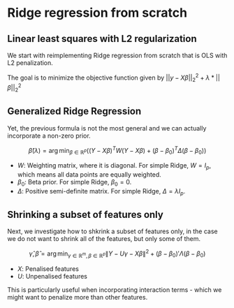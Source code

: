 # Ridge regression from scratch

## Linear least squares with L2 regularization

We start with reimplementing Ridge regression from scratch that is OLS with L2 penalization.

The goal is to minimize the objective function given by $||y - X\beta||^2_2 + \lambda * ||\beta||^2_2$

## Generalized Ridge Regression

Yet, the previous formula is not the most general and we can actually incorporate a non-zero prior.

$$\hat{\beta}(\lambda) = \arg \min_{\beta \in \mathbb{R}^p} \left( (Y - X\beta)^TW(Y - X\beta) + (\beta - \beta_0)^T\Delta(\beta - \beta_0) \right)$$

- $W$: Weighting matrix, where it is diagonal. For simple Ridge, $W = I_p$, which means all data points are equally weighted.
- $\beta_0$: Beta prior. For simple Ridge, $\beta_0 = 0$.
- $\Delta$: Positive semi-definite matrix. For simple Ridge, $\Delta = \lambda I_p$.

## Shrinking a subset of features only

Next, we investigate how to shkrink a subset of features only, in the case we do not want to shrink all of the features, but only some of them.

$$\hat{\gamma}, \hat{\beta} = \arg \min_{\gamma \in \mathbb{R}^m, \beta \in \mathbb{R}^p} \|Y - U\gamma - X\beta\|^2 + (\beta - \beta_0)' \Lambda (\beta - \beta_0)$$

- $X$: Penalised features
- $U$: Unpenalised features

This is particularly useful when incorporating interaction terms - which we might want to penalize more than other features.
